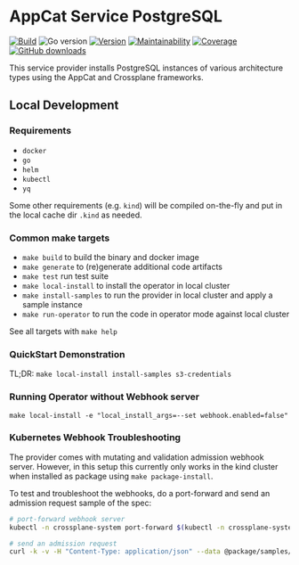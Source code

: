 # AppCat Service PostgreSQL

[![Build](https://img.shields.io/github/workflow/status/vshn/appcat-service-postgresql/Test)][build]
![Go version](https://img.shields.io/github/go-mod/go-version/vshn/appcat-service-postgresql)
[![Version](https://img.shields.io/github/v/release/vshn/appcat-service-postgresql)][releases]
[![Maintainability](https://img.shields.io/codeclimate/maintainability/vshn/appcat-service-postgresql)][codeclimate]
[![Coverage](https://img.shields.io/codeclimate/coverage/vshn/appcat-service-postgresql)][codeclimate]
[![GitHub downloads](https://img.shields.io/github/downloads/vshn/appcat-service-postgresql/total)][releases]

[build]: https://github.com/vshn/appcat-service-postgresql/actions?query=workflow%3ATest
[releases]: https://github.com/vshn/appcat-service-postgresql/releases
[codeclimate]: https://codeclimate.com/github/vshn/appcat-service-postgresql

This service provider installs PostgreSQL instances of various architecture types using the AppCat and Crossplane frameworks.

## Local Development

### Requirements

* `docker`
* `go`
* `helm`
* `kubectl`
* `yq`

Some other requirements (e.g. `kind`) will be compiled on-the-fly and put in the local cache dir `.kind` as needed.

### Common make targets

* `make build` to build the binary and docker image
* `make generate` to (re)generate additional code artifacts
* `make test` run test suite
* `make local-install` to install the operator in local cluster
* `make install-samples` to run the provider in local cluster and apply a sample instance
* `make run-operator` to run the code in operator mode against local cluster

See all targets with `make help`

### QuickStart Demonstration

TL;DR: `make local-install install-samples s3-credentials`

### Running Operator without Webhook server

`make local-install -e "local_install_args=--set webhook.enabled=false"`

### Kubernetes Webhook Troubleshooting

The provider comes with mutating and validation admission webhook server.
However, in this setup this currently only works in the kind cluster when installed as package using `make package-install`.

To test and troubleshoot the webhooks, do a port-forward and send an admission request sample of the spec:
```bash
# port-forward webhook server
kubectl -n crossplane-system port-forward $(kubectl -n crossplane-system get pods -o name -l pkg.crossplane.io/provider=appcat-service-postgresql) 9443:9443

# send an admission request
curl -k -v -H "Content-Type: application/json" --data @package/samples/admission.k8s.io_admissionreview.json https://localhost:9443/validate-postgresql-appcat-vshn-io-v1alpha1-postgresqlstandalone
```
